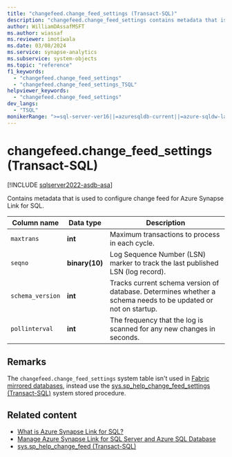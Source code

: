 ```yaml
---
title: "changefeed.change_feed_settings (Transact-SQL)"
description: "changefeed.change_feed_settings contains metadata that is used to configure change feed."
author: WilliamDAssafMSFT
ms.author: wiassaf
ms.reviewer: imotiwala
ms.date: 03/08/2024
ms.service: synapse-analytics
ms.subservice: system-objects
ms.topic: "reference"
f1_keywords:
  - "changefeed.change_feed_settings"
  - "changefeed.change_feed_settings_TSQL"
helpviewer_keywords:
  - "changefeed.change_feed_settings"
dev_langs:
  - "TSQL"
monikerRange: ">=sql-server-ver16||=azuresqldb-current||=azure-sqldw-latest"
---
```

# changefeed.change_feed_settings (Transact-SQL)
[!INCLUDE [sqlserver2022-asdb-asa](../../includes/applies-to-version/sqlserver2022-asdb-asa.md)]

Contains metadata that is used to configure change feed for Azure Synapse Link for SQL.

|Column name|Data type|Description|  
|-----------------|---------------|-----------------|  
| `maxtrans` |**int**| Maximum transactions to process in each cycle.|
| `seqno` |**binary(10)**|Log Sequence Number (LSN) marker to track the last published LSN (log record).|
| `schema_version` |**int**| Tracks current schema version of database. Determines whether a schema needs to be updated or not on startup. |
| `pollinterval` |**int**| The frequency that the log is scanned for any new changes in seconds.|

## Remarks

The `changefeed.change_feed_settings` system table isn't used in [Fabric mirrored databases](/fabric/database/mirrored-database/overview), instead use the [sys.sp_help_change_feed_settings (Transact-SQL)](../system-stored-procedures/sp-help-change-feed-settings.md) system stored procedure.

## Related content

- [What is Azure Synapse Link for SQL?](/azure/synapse-analytics/synapse-link/sql-synapse-link-overview)
- [Manage Azure Synapse Link for SQL Server and Azure SQL Database](../../sql-server/synapse-link/synapse-link-sql-server-change-feed-manage.md)
- [sys.sp_help_change_feed (Transact-SQL)](../system-stored-procedures/sp-help-change-feed.md)
